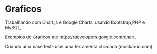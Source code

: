 # Graficos
Trabalhando com Chart.js e Google Charts, usando Bootstrap,PHP e MySQL,

Exemplos de Gráficos site https://developers.google.com/chart.


Criando uma base teste usei uma ferramenta chamada (mockaroo.com)